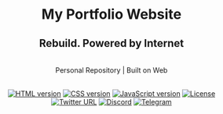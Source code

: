 <div align="Center">
<h1>My Portfolio Website</h1>
<h2> Rebuild. Powered by Internet </h2>

<br>
Personal Repository |
Built on Web

<br>  
<br>

[![HTML version](https://img.shields.io/badge/HTML-passed-orange)](#)
[![CSS version](https://img.shields.io/badge/CSS-in--progress-blue)](#)
[![JavaScript version](https://img.shields.io/badge/JavaScript-TODO-yellow)](#)
[![License](https://img.shields.io/badge/License-Unlicensed-9cf)](#)
<br />
[![Twitter URL](https://img.shields.io/twitter/url?style=social&url=https%3A%2F%2Ftwitter.com%2)](https://twitter.com/ks_sha888)
[![Discord](https://img.shields.io/badge/Discord-gray?logo=discord)](#)
[![Telegram](https://img.shields.io/badge/Telegram-gray?logo=telegram)](#)

</div>
